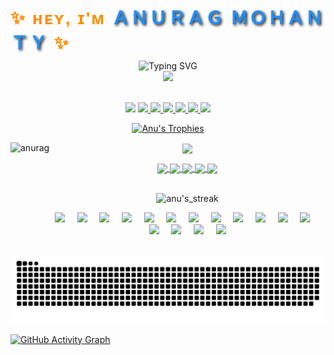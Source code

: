 <h1 style="text-align: center; font-family: 'Arial Black', sans-serif; letter-spacing: 2px; color: #FF8C00; display: inline;">
  ✨ ʜᴇʏ, ɪ'ᴍ <span style="color: #1E90FF; text-shadow: 2px 2px 4px #000;" >ＡＮＵＲＡＧ ＭＯＨＡＮＴＹ</span> ✨
</h1>


<div style="text-align: center; margin-top: 10px;">
  <img alt="Typing SVG" src="https://readme-typing-svg.herokuapp.com?lines=Tech+Enthusiast+🚀;Building+Creative+Solutions+🛠️;ML+and+Android+Developer+🤖;&center=true&color=FFD700&width=500"/>
</div>

<div align="center">
  <img src="https://profile-counter.glitch.me/anurag-2004/count.svg?"  />
</div>
</br>
<div>
  <p align="middle">
    <a style="text-decoration:none" href="https://www.linkedin.com/in/anurag-mohanty-87346520a">
      <img src="https://img.shields.io/badge/LinkedIn-FF9933?style=for-the-badge&logo=linkedin&logoColor=white">
    </a>
    <a href="https://discord.com/users/">
      <img src="https://img.shields.io/badge/Discord-FF9933?style=for-the-badge&logo=discord&logoColor=white">
    </a>
    <a href="https://www.instagram.com/infinite_9soul/">
      <img src="https://img.shields.io/badge/Instagram-FFFFFF?style=for-the-badge&logo=instagram&logoColor=black">
    </a>
    <a href="https://leetcode.com/AnuragMohanty/">
      <img src="https://img.shields.io/badge/LeetCode-000080?style=for-the-badge&logo=leetCode&logoColor=white">
    </a>
    <a href="https://codeforces.com/profile/mohantyanurag2004">
      <img src="https://img.shields.io/badge/CodeForces-FFFFFF?style=for-the-badge&logo=codeforces&logoColor=black">
    </a>
    <a href="https://www.codechef.com/users/mohantyanurag2">
      <img src="https://img.shields.io/badge/CodeChef-00A300?style=for-the-badge&logo=codechef&logoColor=white">
    </a>
    <a href="mailto:mohantyanurag2004@gmail.com?subject=Hello%20Anurag,%20From%20Github">
      <img src="https://img.shields.io/badge/Gmail-00A300?style=for-the-badge&logo=gmail&logoColor=white">
    </a>
  </p>
</div>

<p align="middle"> 
  <a href="https://github.com/ryo-ma/github-profile-trophy">
    <img src="https://github-profile-trophy.vercel.app/?username=anurag-2004&theme=flat&no-frame=true&margin-w=15&row=1&column=6&title=Followers,Stars,Commits,Repositories,Issues,PullRequest&title_color=FF9933,FFFFFF,FFFFFF,008000,008000,FFFFFF&icon_color=FFFFFF" alt="Anu's Trophies" />
  </a> 
</p>


<p align="center">
<a href="https://github.com/anurag-2004/github-readme-stats">
  <img align="center" height="180" src="https://github-readme-stats.vercel.app/api?username=anurag-2004&show_icons=true&include_all_commits=true&count_private=true&rank_icon=github&theme=dark&bg_color=0,FF9933,FFFFFF,138808&text_color=000080&icon_color=000080&title_color=000080&locale=en">
</a>
<a href="https://github.com/anurag-2004/anurag-2004">
  <img align="left" height="180em" src="https://github-readme-stats.vercel.app/api/top-langs/?username=anurag-2004&layout=compact&theme=dark&bg_color=0,FF9933,FFFFFF,138808&text_color=000080&icon_color=000080&title_color=000080&locale=en" alt="anurag" />
</a>
</p>

<div align="center">
  <a href="https://github.com/anurag-2004">
    <img align="center" src="http://github-profile-summary-cards.vercel.app/api/cards/stats?username=anurag-2004&theme=default&bg_color=0,FF9933,FFFFFF,138808&text_color=000080&line=000080&area=true" height="180em" />
    <img align="center" src="http://github-profile-summary-cards.vercel.app/api/cards/most-commit-language?username=anurag-2004&theme=default&bg_color=0,FF9933,FFFFFF,138808&text_color=000080&line=000080&area=true" height="180em" />
    <img align="center" src="http://github-profile-summary-cards.vercel.app/api/cards/repos-per-language?username=anurag-2004&theme=default&bg_color=0,FF9933,FFFFFF,138808&text_color=000080&line=000080&area=true" height="180em" />
    <img align="center" src="http://github-profile-summary-cards.vercel.app/api/cards/productive-time?username=anurag-2004&theme=default&bg_color=0,FF9933,FFFFFF,138808&text_color=000080&line=000080&area=true" height="180em" />
    <img align="center" src="http://github-profile-summary-cards.vercel.app/api/cards/profile-details?username=anurag-2004&theme=default&bg_color=0,FF9933,FFFFFF,138808&text_color=000080&line=000080&area=true" height="180em" />
  </a>
</div>

</br>
<p align=center>
<img src="https://streak-stats.demolab.com?user=anurag-2004&theme=light" alt="anu's_streak" />
</p>

<p align="center">
  <img src="https://img.shields.io/badge/-C-FF9933?style=for-the-badge&logo=c&logoColor=white" />&nbsp;&nbsp;&nbsp;&nbsp;
  <img src="https://img.shields.io/badge/-C++-FF9933?style=for-the-badge&logo=cplusplus&logoColor=white" />&nbsp;&nbsp;&nbsp;&nbsp;
  <img src="https://img.shields.io/badge/-Python-FF9933?style=for-the-badge&logo=python&logoColor=white" />&nbsp;&nbsp;&nbsp;&nbsp;
  <img src="https://img.shields.io/badge/-JavaScript-FF9933?style=for-the-badge&logo=cplusplus&logoColor=white" />&nbsp;&nbsp;&nbsp;&nbsp;
  <img src="https://img.shields.io/badge/-React-FF9933?style=for-the-badge&logo=cplusplus&logoColor=white" />&nbsp;&nbsp;&nbsp;&nbsp;
  <img src="https://img.shields.io/badge/-Flutter-FF9933?style=for-the-badge&logo=cplusplus&logoColor=white" />&nbsp;&nbsp;&nbsp;&nbsp;
  <img src="https://img.shields.io/badge/-TensorFlow-FF9933?style=for-the-badge&logo=cplusplus&logoColor=white" />&nbsp;&nbsp;&nbsp;&nbsp;
  <img src="https://img.shields.io/badge/-Dart-FFFFFF?style=for-the-badge&logo=dart&logoColor=black" />&nbsp;&nbsp;&nbsp;&nbsp;
  <img src="https://img.shields.io/badge/-MySQL-FFFFFF?style=for-the-badge&logo=mysql&logoColor=black" />&nbsp;&nbsp;&nbsp;&nbsp;
  <img src="https://img.shields.io/badge/-Appwrite-FFFFFF?style=for-the-badge&logo=appwrite&logoColor=black" />&nbsp;&nbsp;&nbsp;&nbsp;
  <img src="https://img.shields.io/badge/-Node.js-FFFFFF?style=for-the-badge&logo=node.js&logoColor=black" />&nbsp;&nbsp;&nbsp;&nbsp;
  <img src="https://img.shields.io/badge/-Git-FFFFFF?style=for-the-badge&logo=dart&logoColor=black" />&nbsp;&nbsp;&nbsp;&nbsp;
  <img src="https://img.shields.io/badge/-Github-FFFFFF?style=for-the-badge&logo=dart&logoColor=black" />&nbsp;&nbsp;&nbsp;&nbsp;
  <img src="https://img.shields.io/badge/-HTML5-FFFFFF?style=for-the-badge&logo=dart&logoColor=black" />&nbsp;&nbsp;&nbsp;&nbsp;
  <img src="https://img.shields.io/badge/-NumPy-008000?style=for-the-badge&logo=numpy&logoColor=white" />&nbsp;&nbsp;&nbsp;&nbsp;
  <img src="https://img.shields.io/badge/-Pandas-008000?style=for-the-badge&logo=pandas&logoColor=white" />
</p>

<p align="center">
  
![Snake animation](https://raw.githubusercontent.com/Platane/snk/output/github-contribution-grid-snake.svg)
</p>

[![GitHub Activity Graph](https://github-readme-activity-graph.vercel.app/graph?username=ANURAG-2004&theme=light)](https://github.com/anurag-2004)



<!-- made by siddiq0611 -->
